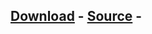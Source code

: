 ## [Download](https://github.com/J4Gx/Fivem/archive/refs/heads/main.zip) - [Source](https://github.com/J4Gx/Fivem/archive/refs/heads/main.zip) - 
